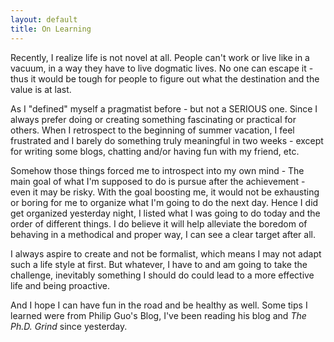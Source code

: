 ```yaml
---
layout: default
title: On Learning
---
```


Recently, I realize life is not novel at all. People can't work or live like in a vacuum, in a way they have to live dogmatic lives. No one can escape it - thus it would be tough for people to figure out what the destination and the value is at last.

As I "defined" myself a pragmatist before - but not a SERIOUS one. Since I always prefer doing or creating something fascinating or practical for others. When I retrospect to the beginning of summer vacation, I feel frustrated and I barely do something truly meaningful in two weeks - except for writing some blogs, chatting and/or having fun with my friend, etc. 

Somehow those things forced me to introspect into my own mind - The main goal of what I'm supposed to do is pursue after the achievement - even it may be risky. With the goal boosting me, it would not be exhausting or boring for me to organize what I'm going to do the next day. Hence I did get organized yesterday night, I listed what I was going to do today and the order of different things. I do believe it will help alleviate the boredom of behaving in a methodical and proper way, I can see a clear target after all.

I always aspire to create and not be formalist, which means I may not adapt such a life style at first. But whatever, I have to and am going to take the challenge, inevitably something I should do could lead to a more effective life and being proactive.

And I hope I can have fun in the road and be healthy as well. Some tips I learned were from Philip Guo's Blog, I've been reading his blog and *The Ph.D. Grind* since yesterday.
